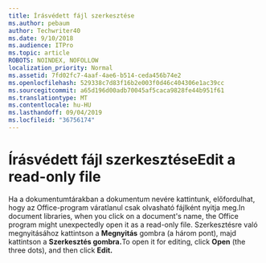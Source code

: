 ```yaml
---
title: Írásvédett fájl szerkesztése
ms.author: pebaum
author: Techwriter40
ms.date: 9/10/2018
ms.audience: ITPro
ms.topic: article
ROBOTS: NOINDEX, NOFOLLOW
localization_priority: Normal
ms.assetid: 7fd02fc7-4aaf-4ae6-b514-ceda456b74e2
ms.openlocfilehash: 529338c7d83f16b2e003f0d46c404306e1ac39cc
ms.sourcegitcommit: a65d196d00adb70045af5caca9828fe44b951f61
ms.translationtype: MT
ms.contentlocale: hu-HU
ms.lasthandoff: 09/04/2019
ms.locfileid: "36756174"
---
```

# <a name="edit-a-read-only-file"></a><span data-ttu-id="9bf89-102">Írásvédett fájl szerkesztése</span><span class="sxs-lookup"><span data-stu-id="9bf89-102">Edit a read-only file</span></span>

<span data-ttu-id="9bf89-103">Ha a dokumentumtárakban a dokumentum nevére kattintunk, előfordulhat, hogy az Office-program váratlanul csak olvasható fájlként nyitja meg.</span><span class="sxs-lookup"><span data-stu-id="9bf89-103">In document libraries, when you click on a document's name, the Office program might unexpectedly open it as a read-only file.</span></span> <span data-ttu-id="9bf89-104">Szerkesztésre való megnyitásához kattintson a **Megnyitás** gombra (a három pont), majd kattintson a **Szerkesztés gombra.**</span><span class="sxs-lookup"><span data-stu-id="9bf89-104">To open it for editing, click **Open** (the three dots), and then click **Edit.**</span></span>
  

